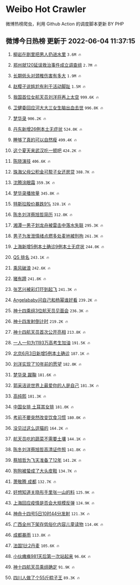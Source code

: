 # Weibo Hot Crawler 



微博热榜爬虫，利用 Github Action 的调度脚本更新 BY PHP 


## 微博今日热榜 更新于 2022-06-04 11:37:15 
1. [柳岩在剧里把男人扔进水里](https://s.weibo.com/weibo?q=%23%E6%9F%B3%E5%B2%A9%E5%9C%A8%E5%89%A7%E9%87%8C%E6%8A%8A%E7%94%B7%E4%BA%BA%E6%89%94%E8%BF%9B%E6%B0%B4%E9%87%8C%23&Refer=top) `3.6M 🔥` 

1. [郑州就120延误救治事件成立调查组](https://s.weibo.com/weibo?q=%23%E9%83%91%E5%B7%9E%E5%B0%B1120%E5%BB%B6%E8%AF%AF%E6%95%91%E6%B2%BB%E4%BA%8B%E4%BB%B6%E6%88%90%E7%AB%8B%E8%B0%83%E6%9F%A5%E7%BB%84%23&Refer=top) `2.7M 🔥` 

1. [长期低头对颈椎伤害有多大](https://s.weibo.com/weibo?q=%23%E9%95%BF%E6%9C%9F%E4%BD%8E%E5%A4%B4%E5%AF%B9%E9%A2%88%E6%A4%8E%E4%BC%A4%E5%AE%B3%E6%9C%89%E5%A4%9A%E5%A4%A7%23&Refer=top) `1.9M 🔥` 

1. [赵樱子说尴尬有利于活动脚趾](https://s.weibo.com/weibo?q=%23%E8%B5%B5%E6%A8%B1%E5%AD%90%E8%AF%B4%E5%B0%B4%E5%B0%AC%E6%9C%89%E5%88%A9%E4%BA%8E%E6%B4%BB%E5%8A%A8%E8%84%9A%E8%B6%BE%23&Refer=top) `1.5M 🔥` 

1. [我国首位女航天员刘洋将再上太空](https://s.weibo.com/weibo?q=%23%E6%88%91%E5%9B%BD%E9%A6%96%E4%BD%8D%E5%A5%B3%E8%88%AA%E5%A4%A9%E5%91%98%E5%88%98%E6%B4%8B%E5%B0%86%E5%86%8D%E4%B8%8A%E5%A4%AA%E7%A9%BA%23&Refer=top) `999.6K 🔥` 

1. [卫健委回应河大大三女生脑出血去世](https://s.weibo.com/weibo?q=%23%E5%8D%AB%E5%81%A5%E5%A7%94%E5%9B%9E%E5%BA%94%E6%B2%B3%E5%A4%A7%E5%A4%A7%E4%B8%89%E5%A5%B3%E7%94%9F%E8%84%91%E5%87%BA%E8%A1%80%E5%8E%BB%E4%B8%96%23&Refer=top) `996.8K 🔥` 

1. [梦华录](https://s.weibo.com/weibo?q=%23%E6%A2%A6%E5%8D%8E%E5%BD%95%23&Refer=top) `906.2K 🔥` 

1. [丹东新增26例本土无症状](https://s.weibo.com/weibo?q=%23%E4%B8%B9%E4%B8%9C%E6%96%B0%E5%A2%9E26%E4%BE%8B%E6%9C%AC%E5%9C%9F%E6%97%A0%E7%97%87%E7%8A%B6%23&Refer=top) `524.0K 🔥` 

1. [睡够了真的可以自然瘦](https://s.weibo.com/weibo?q=%23%E7%9D%A1%E5%A4%9F%E4%BA%86%E7%9C%9F%E7%9A%84%E5%8F%AF%E4%BB%A5%E8%87%AA%E7%84%B6%E7%98%A6%23&Refer=top) `499.4K 🔥` 

1. [这个夏天来武汉吃一顿吧](https://s.weibo.com/weibo?q=%23%E8%BF%99%E4%B8%AA%E5%A4%8F%E5%A4%A9%E6%9D%A5%E6%AD%A6%E6%B1%89%E5%90%83%E4%B8%80%E9%A1%BF%E5%90%A7%23&Refer=top) `424.2K 🔥` 

1. [陈晓演技](https://s.weibo.com/weibo?q=%23%E9%99%88%E6%99%93%E6%BC%94%E6%8A%80%23&Refer=top) `406.6K 🔥` 

1. [珠海父母公积金可帮子女还房贷](https://s.weibo.com/weibo?q=%23%E7%8F%A0%E6%B5%B7%E7%88%B6%E6%AF%8D%E5%85%AC%E7%A7%AF%E9%87%91%E5%8F%AF%E5%B8%AE%E5%AD%90%E5%A5%B3%E8%BF%98%E6%88%BF%E8%B4%B7%23&Refer=top) `388.7K 🔥` 

1. [沈腾涂眼霜](https://s.weibo.com/weibo?q=%23%E6%B2%88%E8%85%BE%E6%B6%82%E7%9C%BC%E9%9C%9C%23&Refer=top) `359.3K 🔥` 

1. [梦华录播放量](https://s.weibo.com/weibo?q=%23%E6%A2%A6%E5%8D%8E%E5%BD%95%E6%92%AD%E6%94%BE%E9%87%8F%23&Refer=top) `345.8K 🔥` 

1. [特斯拉股价暴跌9%](https://s.weibo.com/weibo?q=%23%E7%89%B9%E6%96%AF%E6%8B%89%E8%82%A1%E4%BB%B7%E6%9A%B4%E8%B7%8C9%25%23&Refer=top) `328.1K 🔥` 

1. [陈冬刘洋蔡旭哲简历](https://s.weibo.com/weibo?q=%E9%99%88%E5%86%AC%E5%88%98%E6%B4%8B%E8%94%A1%E6%97%AD%E5%93%B2%E7%AE%80%E5%8E%86&Refer=top) `312.0K 🔥` 

1. [湘潭一男子划龙舟被雷击中落水失联](https://s.weibo.com/weibo?q=%23%E6%B9%98%E6%BD%AD%E4%B8%80%E7%94%B7%E5%AD%90%E5%88%92%E9%BE%99%E8%88%9F%E8%A2%AB%E9%9B%B7%E5%87%BB%E4%B8%AD%E8%90%BD%E6%B0%B4%E5%A4%B1%E8%81%94%23&Refer=top) `295.3K 🔥` 

1. [男子为发泄情绪点燃多处麦地被刑拘](https://s.weibo.com/weibo?q=%23%E7%94%B7%E5%AD%90%E4%B8%BA%E5%8F%91%E6%B3%84%E6%83%85%E7%BB%AA%E7%82%B9%E7%87%83%E5%A4%9A%E5%A4%84%E9%BA%A6%E5%9C%B0%E8%A2%AB%E5%88%91%E6%8B%98%23&Refer=top) `261.3K 🔥` 

1. [上海新增5例本土确诊9例本土无症状](https://s.weibo.com/weibo?q=%23%E4%B8%8A%E6%B5%B7%E6%96%B0%E5%A2%9E5%E4%BE%8B%E6%9C%AC%E5%9C%9F%E7%A1%AE%E8%AF%8A9%E4%BE%8B%E6%9C%AC%E5%9C%9F%E6%97%A0%E7%97%87%E7%8A%B6%23&Refer=top) `244.0K 🔥` 

1. [QS 排名](https://s.weibo.com/weibo?q=QS%20%E6%8E%92%E5%90%8D&Refer=top) `243.1K 🔥` 

1. [乘风破浪](https://s.weibo.com/weibo?q=%E4%B9%98%E9%A3%8E%E7%A0%B4%E6%B5%AA&Refer=top) `242.6K 🔥` 

1. [猪有蹄](https://s.weibo.com/weibo?q=%E7%8C%AA%E6%9C%89%E8%B9%84&Refer=top) `241.8K 🔥` 

1. [张艺兴被彩灯吓到起飞](https://s.weibo.com/weibo?q=%23%E5%BC%A0%E8%89%BA%E5%85%B4%E8%A2%AB%E5%BD%A9%E7%81%AF%E5%90%93%E5%88%B0%E8%B5%B7%E9%A3%9E%23&Refer=top) `241.3K 🔥` 

1. [Angelababy问自己和杨幂谁好看](https://s.weibo.com/weibo?q=%23Angelababy%E9%97%AE%E8%87%AA%E5%B7%B1%E5%92%8C%E6%9D%A8%E5%B9%82%E8%B0%81%E5%A5%BD%E7%9C%8B%23&Refer=top) `239.2K 🔥` 

1. [神十四乘组3位航天员见面会](https://s.weibo.com/weibo?q=%23%E7%A5%9E%E5%8D%81%E5%9B%9B%E4%B9%98%E7%BB%843%E4%BD%8D%E8%88%AA%E5%A4%A9%E5%91%98%E8%A7%81%E9%9D%A2%E4%BC%9A%23&Refer=top) `236.3K 🔥` 

1. [神十四发射倒计时](https://s.weibo.com/weibo?q=%23%E7%A5%9E%E5%8D%81%E5%9B%9B%E5%8F%91%E5%B0%84%E5%80%92%E8%AE%A1%E6%97%B6%23&Refer=top) `219.2K 🔥` 

1. [神十四航天员首次公开亮相](https://s.weibo.com/weibo?q=%23%E7%A5%9E%E5%8D%81%E5%9B%9B%E8%88%AA%E5%A4%A9%E5%91%98%E9%A6%96%E6%AC%A1%E5%85%AC%E5%BC%80%E4%BA%AE%E7%9B%B8%23&Refer=top) `213.8K 🔥` 

1. [一人一句为1193万高考生加油](https://s.weibo.com/weibo?q=%23%E4%B8%80%E4%BA%BA%E4%B8%80%E5%8F%A5%E4%B8%BA1193%E4%B8%87%E9%AB%98%E8%80%83%E7%94%9F%E5%8A%A0%E6%B2%B9%23&Refer=top) `191.5K 🔥` 

1. [北京6月3日新增5例本土确诊](https://s.weibo.com/weibo?q=%23%E5%8C%97%E4%BA%AC6%E6%9C%883%E6%97%A5%E6%96%B0%E5%A2%9E5%E4%BE%8B%E6%9C%AC%E5%9C%9F%E7%A1%AE%E8%AF%8A%23&Refer=top) `187.1K 🔥` 

1. [刘洋实现了10年前的愿望](https://s.weibo.com/weibo?q=%23%E5%88%98%E6%B4%8B%E5%AE%9E%E7%8E%B0%E4%BA%8610%E5%B9%B4%E5%89%8D%E7%9A%84%E6%84%BF%E6%9C%9B%23&Refer=top) `182.0K 🔥` 

1. [梦华录 蹴鞠](https://s.weibo.com/weibo?q=%E6%A2%A6%E5%8D%8E%E5%BD%95%20%E8%B9%B4%E9%9E%A0&Refer=top) `181.6K 🔥` 

1. [郭采洁说世界上最爱你的人是自己](https://s.weibo.com/weibo?q=%23%E9%83%AD%E9%87%87%E6%B4%81%E8%AF%B4%E4%B8%96%E7%95%8C%E4%B8%8A%E6%9C%80%E7%88%B1%E4%BD%A0%E7%9A%84%E4%BA%BA%E6%98%AF%E8%87%AA%E5%B7%B1%23&Refer=top) `181.3K 🔥` 

1. [高纯熙](https://s.weibo.com/weibo?q=%E9%AB%98%E7%BA%AF%E7%86%99&Refer=top) `181.3K 🔥` 

1. [中国女排 土耳其女排](https://s.weibo.com/weibo?q=%E4%B8%AD%E5%9B%BD%E5%A5%B3%E6%8E%92%20%E5%9C%9F%E8%80%B3%E5%85%B6%E5%A5%B3%E6%8E%92&Refer=top) `181.0K 🔥` 

1. [考前不要突然改变饮食习惯](https://s.weibo.com/weibo?q=%23%E8%80%83%E5%89%8D%E4%B8%8D%E8%A6%81%E7%AA%81%E7%84%B6%E6%94%B9%E5%8F%98%E9%A5%AE%E9%A3%9F%E4%B9%A0%E6%83%AF%23&Refer=top) `180.0K 🔥` 

1. [没见过这么逗猫的](https://s.weibo.com/weibo?q=%23%E6%B2%A1%E8%A7%81%E8%BF%87%E8%BF%99%E4%B9%88%E9%80%97%E7%8C%AB%E7%9A%84%23&Refer=top) `164.2K 🔥` 

1. [航天员吃的蔬菜不需要土壤](https://s.weibo.com/weibo?q=%23%E8%88%AA%E5%A4%A9%E5%91%98%E5%90%83%E7%9A%84%E8%94%AC%E8%8F%9C%E4%B8%8D%E9%9C%80%E8%A6%81%E5%9C%9F%E5%A3%A4%23&Refer=top) `144.1K 🔥` 

1. [陈冬刘洋蔡旭哲高清证件照](https://s.weibo.com/weibo?q=%23%E9%99%88%E5%86%AC%E5%88%98%E6%B4%8B%E8%94%A1%E6%97%AD%E5%93%B2%E9%AB%98%E6%B8%85%E8%AF%81%E4%BB%B6%E7%85%A7%23&Refer=top) `141.8K 🔥` 

1. [蔡旭哲为飞天准备了12年](https://s.weibo.com/weibo?q=%23%E8%94%A1%E6%97%AD%E5%93%B2%E4%B8%BA%E9%A3%9E%E5%A4%A9%E5%87%86%E5%A4%87%E4%BA%8612%E5%B9%B4%23&Refer=top) `141.2K 🔥` 

1. [狗狗被蛰成了大头皮鞋](https://s.weibo.com/weibo?q=%23%E7%8B%97%E7%8B%97%E8%A2%AB%E8%9B%B0%E6%88%90%E4%BA%86%E5%A4%A7%E5%A4%B4%E7%9A%AE%E9%9E%8B%23&Refer=top) `134.7K 🔥` 

1. [萧敬腾 成都](https://s.weibo.com/weibo?q=%E8%90%A7%E6%95%AC%E8%85%BE%20%E6%88%90%E9%83%BD&Refer=top) `132.7K 🔥` 

1. [好想知道关晓彤手里张一山的料](https://s.weibo.com/weibo?q=%23%E5%A5%BD%E6%83%B3%E7%9F%A5%E9%81%93%E5%85%B3%E6%99%93%E5%BD%A4%E6%89%8B%E9%87%8C%E5%BC%A0%E4%B8%80%E5%B1%B1%E7%9A%84%E6%96%99%23&Refer=top) `125.9K 🔥` 

1. [上海回应疫情是否会大规模反弹](https://s.weibo.com/weibo?q=%23%E4%B8%8A%E6%B5%B7%E5%9B%9E%E5%BA%94%E7%96%AB%E6%83%85%E6%98%AF%E5%90%A6%E4%BC%9A%E5%A4%A7%E8%A7%84%E6%A8%A1%E5%8F%8D%E5%BC%B9%23&Refer=top) `124.9K 🔥` 

1. [神舟十四号5日10时44分发射](https://s.weibo.com/weibo?q=%23%E7%A5%9E%E8%88%9F%E5%8D%81%E5%9B%9B%E5%8F%B75%E6%97%A510%E6%97%B644%E5%88%86%E5%8F%91%E5%B0%84%23&Refer=top) `121.3K 🔥` 

1. [广西全州下架存低俗化内容儿童读物](https://s.weibo.com/weibo?q=%23%E5%B9%BF%E8%A5%BF%E5%85%A8%E5%B7%9E%E4%B8%8B%E6%9E%B6%E5%AD%98%E4%BD%8E%E4%BF%97%E5%8C%96%E5%86%85%E5%AE%B9%E5%84%BF%E7%AB%A5%E8%AF%BB%E7%89%A9%23&Refer=top) `114.4K 🔥` 

1. [成都暴雨](https://s.weibo.com/weibo?q=%23%E6%88%90%E9%83%BD%E6%9A%B4%E9%9B%A8%23&Refer=top) `113.8K 🔥` 

1. [法国1比2丹麦](https://s.weibo.com/weibo?q=%23%E6%B3%95%E5%9B%BD1%E6%AF%942%E4%B8%B9%E9%BA%A6%23&Refer=top) `105.6K 🔥` 

1. [小伙瘫痪981天后第一次站起来](https://s.weibo.com/weibo?q=%23%E5%B0%8F%E4%BC%99%E7%98%AB%E7%97%AA981%E5%A4%A9%E5%90%8E%E7%AC%AC%E4%B8%80%E6%AC%A1%E7%AB%99%E8%B5%B7%E6%9D%A5%23&Refer=top) `96.6K 🔥` 

1. [神十四航天员乘组确定](https://s.weibo.com/weibo?q=%23%E7%A5%9E%E5%8D%81%E5%9B%9B%E8%88%AA%E5%A4%A9%E5%91%98%E4%B9%98%E7%BB%84%E7%A1%AE%E5%AE%9A%23&Refer=top) `91.9K 🔥` 

1. [四川人做了个55斤粽子王](https://s.weibo.com/weibo?q=%23%E5%9B%9B%E5%B7%9D%E4%BA%BA%E5%81%9A%E4%BA%86%E4%B8%AA55%E6%96%A4%E7%B2%BD%E5%AD%90%E7%8E%8B%23&Refer=top) `89.3K 🔥` 

